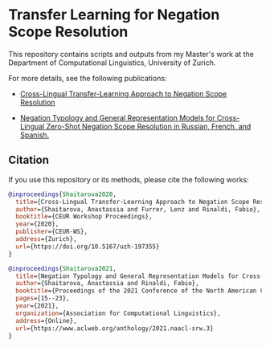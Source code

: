 # Transfer Learning for Negation Scope Resolution

This repository contains scripts and outputs from my Master's work at the Department of Computational Linguistics, University of Zurich.

For more details, see the following publications:

- [Cross-Lingual Transfer-Learning Approach to Negation Scope Resolution](https://doi.org/10.5167/uzh-197355)

- [Negation Typology and General Representation Models for Cross-Lingual Zero-Shot Negation Scope Resolution in Russian, French, and Spanish.](https://www.aclweb.org/anthology/2021.naacl-srw.3)

## Citation

If you use this repository or its methods, please cite the following works:

```bibtex
@inproceedings{Shaitarova2020,
  title={Cross-Lingual Transfer-Learning Approach to Negation Scope Resolution},
  author={Shaitarova, Anastassia and Furrer, Lenz and Rinaldi, Fabio},
  booktitle={CEUR Workshop Proceedings},
  year={2020},
  publisher={CEUR-WS},
  address={Zurich},
  url={https://doi.org/10.5167/uzh-197355}
}

@inproceedings{Shaitarova2021,
  title={Negation Typology and General Representation Models for Cross-Lingual Zero-Shot Negation Scope Resolution in Russian, French, and Spanish},
  author={Shaitarova, Anastassia and Rinaldi, Fabio},
  booktitle={Proceedings of the 2021 Conference of the North American Chapter of the Association for Computational Linguistics: Student Research Workshop},
  pages={15--23},
  year={2021},
  organization={Association for Computational Linguistics},
  address={Online},
  url={https://www.aclweb.org/anthology/2021.naacl-srw.3}
}

